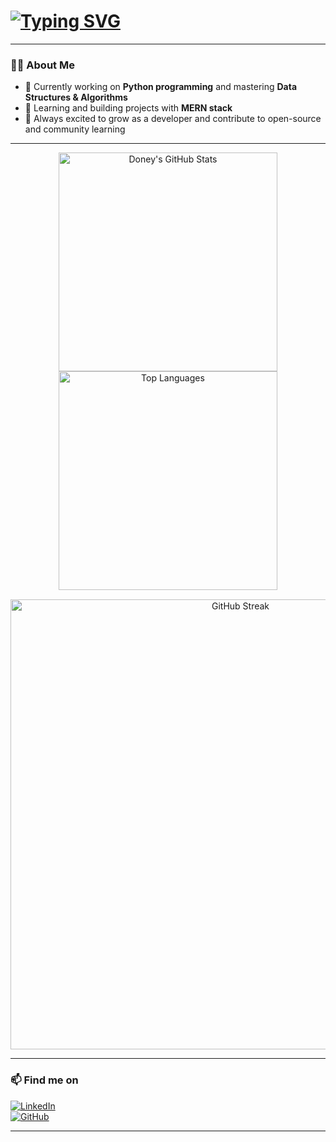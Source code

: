 # [![Typing SVG](https://readme-typing-svg.demolab.com/?lines=Hey+there!+👋;I'm+Doney+Siby)](https://git.io/typing-svg)

---

### 👨‍💻 About Me
- 🔭 Currently working on **Python programming** and mastering **Data Structures & Algorithms**  
- 🌱 Learning and building projects with **MERN stack**    
- 🚀 Always excited to grow as a developer and contribute to open-source and community learning  

---

<div align="center">
  <img src="https://github-readme-stats.vercel.app/api?username=doney25&show_icons=true&include_all_commits=true&count_private=true&theme=midnight-purple&hide_border=true" alt="Doney's GitHub Stats" width="350" />

  <img src="https://github-readme-stats.vercel.app/api/top-langs/?username=doney25&layout=compact&langs_count=5&theme=midnight-purple&hide_border=true" alt="Top Languages" width="350" />
</div>

<div align="center" style="margin-top: 15px;">
  <img src="https://github-readme-streak-stats.herokuapp.com/?user=doney25&theme=midnight-purple&hide_border=true&border_radius=8&date_format=j M Y" alt="GitHub Streak" width="720" />
</div>



---

### 📫 Find me on

[![LinkedIn](https://img.shields.io/badge/LinkedIn-0A66C2?style=for-the-badge&logo=linkedin&logoColor=white)](https://www.linkedin.com/in/doney-siby-60596627b/?originalSubdomain=in)  
[![GitHub](https://img.shields.io/badge/GitHub-181717?style=for-the-badge&logo=github&logoColor=white)](https://github.com/doney25)

---

